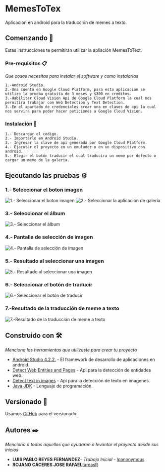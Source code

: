 # MemesToTex

Aplicación en android para la traducción de memes a texto.

## Comenzando 🚀

Estas instrucciones te permitiran utilizar la apliación MemesToText.


### Pre-requisitos 📋

_Que cosas necesitas para instalar el software y como instalarlas_

```
1.-Android Studio.
2.-Una cuenta en Google Cloud Platform, para esta aplicación se utilizo la prueba gratuita de 3 meses y $300 en creditos.
3.-Habilitar Cloud Vision Api de Google Cloud Platform la cual nos permitira trabajar con Web Detection y Text Detection.
3.-En el apartado de credenciales crear una en claves de api la cual nos servira para poder hacer peticiones a Google Cloud Vision.
```

### Instalación 🔧

```
1.- Descargar el codigo.
2.- Importarlo en Android Studio.
3.- Ingresar la clave de api generada por Google Cloud Platform.
4.- Ejecutar el proyecto en un emulador o en un dispositivo con android.
5.- Elegir el botón traducir el cual traducira un meme por defecto o cargar un meme de la galeria.
```

## Ejecutando las pruebas ⚙️
### 1.- Seleccionar el boton imagen
![1.- Seleccionar el boton imagen](<img src="https://github.com/lpanonymous/MemesToText/blob/master/app/src/main/res/drawable-v24/p1.jpg" alt="My cool logo"/>) 
![2.- Seleccionar la aplicación de galería](https://github.com/lpanonymous/MemesToText/blob/master/app/src/main/res/drawable-v24/p2.jpg)
### 3.- Seleccionar el álbum
![3.- Seleccionar el álbum](https://github.com/lpanonymous/MemesToText/blob/master/app/src/main/res/drawable-v24/p3.jpg)
### 4.- Pantalla de selección de imagen
![4.- Pantalla de selección de imagen](https://github.com/lpanonymous/MemesToText/blob/master/app/src/main/res/drawable-v24/p4.jpg)
### 5.- Resultado al seleccionar una imagen
![5.- Resultado al seleccionar una imagen](https://github.com/lpanonymous/MemesToText/blob/master/app/src/main/res/drawable-v24/p5.jpg)
### 6.- Seleccionar el botón de traducir
![6.- Seleccionar el botón de traducir](https://github.com/lpanonymous/MemesToText/blob/master/app/src/main/res/drawable-v24/p6.jpg)
### 7.-Resultado  de la traducción de meme a texto
![7.-Resultado  de la traducción de meme a texto](https://github.com/lpanonymous/MemesToText/blob/master/app/src/main/res/drawable-v24/p7.jpg)
   
## Construido con 🛠️

_Menciona las herramientas que utilizaste para crear tu proyecto_

* [Android Studio 4.2.2.](https://developer.android.com/studio?gclid=Cj0KCQjwl_SHBhCQARIsAFIFRVWpwox_C6VG-NnXjp799eB3xNH1vbw-mYk5TNIdorW12anRMysbbmAaAh_kEALw_wcB&gclsrc=aw.ds#downloads) - El framework de desarrollo de aplicaciones en android.
* [Detect Web Entities and Pages](https://cloud.google.com/vision/docs/detecting-web) - Api para la detección de entidades web.
* [Detect text in images](https://cloud.google.com/vision/docs/ocr) - Api para la detección de texto en imagenes.
* [Java JDK](https://www.oracle.com/java/technologies/javase/javase-jdk8-downloads.html) - Lenguaje de programación.

## Versionado 📌

Usamos [GitHub](https://github.com/lpanonymous/MemesToText.git) para el versionado.

## Autores ✒️

_Menciona a todos aquellos que ayudaron a levantar el proyecto desde sus inicios_

* **LUIS PABLO REYES FERNANDEZ**- *Trabajo Inicial* - [lpanonymous](https://github.com/lpanonymous/MemesToText.git)
* **ROJANO CÁCERES JOSE RAFAEL**[tareasR](https://github.com/tareasR)
